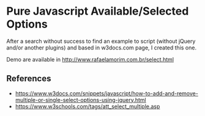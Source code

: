 # Pure Javascript Available/Selected Options

After a search without success to find an example to script (without jQuery and/or another plugins) and based in w3docs.com page, I created this one.

Demo are available in http://www.rafaelamorim.com.br/select.html

## References
- https://www.w3docs.com/snippets/javascript/how-to-add-and-remove-multiple-or-single-select-options-using-jquery.html
- https://www.w3schools.com/tags/att_select_multiple.asp
